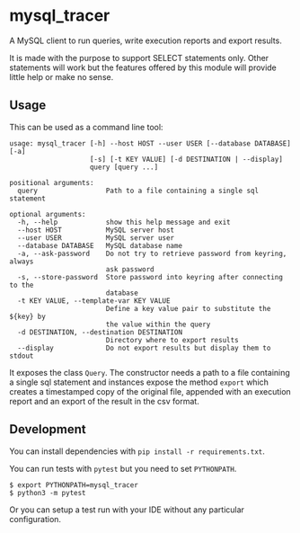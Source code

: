 # mysql_tracer
A MySQL client to run queries, write execution reports and export results.

It is made with the purpose to support SELECT statements only.
Other statements will work but the features offered by this module will provide little help or make no sense.

## Usage

This can be used as a command line tool:
```
usage: mysql_tracer [-h] --host HOST --user USER [--database DATABASE] [-a]
                    [-s] [-t KEY VALUE] [-d DESTINATION | --display]
                    query [query ...]

positional arguments:
  query                 Path to a file containing a single sql statement

optional arguments:
  -h, --help            show this help message and exit
  --host HOST           MySQL server host
  --user USER           MySQL server user
  --database DATABASE   MySQL database name
  -a, --ask-password    Do not try to retrieve password from keyring, always
                        ask password
  -s, --store-password  Store password into keyring after connecting to the
                        database
  -t KEY VALUE, --template-var KEY VALUE
                        Define a key value pair to substitute the ${key} by
                        the value within the query
  -d DESTINATION, --destination DESTINATION
                        Directory where to export results
  --display             Do not export results but display them to stdout

```

It exposes the class `Query`. The constructor needs a path to a file containing a single sql statement and instances 
expose the method `export` which creates a timestamped copy of the original file, appended with an execution report and
an export of the result in the csv format. 

## Development

You can install dependencies with `pip install -r requirements.txt`.

You can run tests with `pytest` but you need to set `PYTHONPATH`.
```
$ export PYTHONPATH=mysql_tracer
$ python3 -m pytest
```

Or you can setup a test run with your IDE without any particular configuration.
